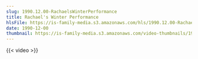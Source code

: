 ```yaml
---
slug: 1990.12.00-RachaelsWinterPerformance
title: Rachael's Winter Performance
hlsFile: https://is-family-media.s3.amazonaws.com/hls/1990.12.00-RachaelsWinterPerformance/1990.12.00-RachaelsWinterPerformance.m3u8
date: 1990-12-00
thumbnail: https://is-family-media.s3.amazonaws.com/video-thumbnails/1990.12.00-RachaelsWinterPerformance.png
---
```

{{< video >}}
